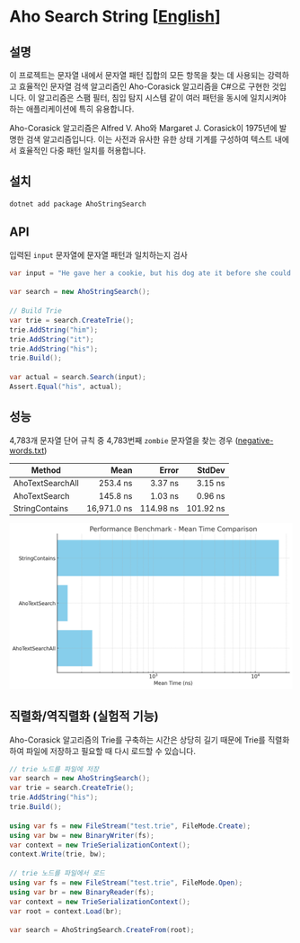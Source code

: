 # Aho Search String [[English](./README.md)]

## 설명

이 프로젝트는 문자열 내에서 문자열 패턴 집합의 모든 항목을 찾는 데 사용되는 강력하고 효율적인 문자열 검색 알고리즘인 Aho-Corasick 알고리즘을 C#으로 구현한 것입니다.
이 알고리즘은 스팸 필터, 침입 탐지 시스템 같이 여러 패턴을 동시에 일치시켜야 하는 애플리케이션에 특히 유용합니다.

Aho-Corasick 알고리즘은 Alfred V. Aho와 Margaret J. Corasick이 1975년에 발명한 검색 알고리즘입니다.
이는 사전과 유사한 유한 상태 기계를 구성하여 텍스트 내에서 효율적인 다중 패턴 일치를 허용합니다.


## 설치

```bash
dotnet add package AhoStringSearch
```

## API

입력된 `input` 문자열에 문자열 패턴과 일치하는지 검사

```csharp
var input = "He gave her a cookie, but his dog ate it before she could say thanks.";

var search = new AhoStringSearch();

// Build Trie
var trie = search.CreateTrie();
trie.AddString("him");
trie.AddString("it");
trie.AddString("his");
trie.Build();

var actual = search.Search(input);
Assert.Equal("his", actual);
```

## 성능

4,783개 문자열 단어 규칙 중 4,783번째 `zombie` 문자열을 찾는 경우 ([negative-words.txt](src/AhoStringSearch.Benchmark/negative-words.txt))

| Method           | Mean        | Error     | StdDev    |
|----------------- |------------:|----------:|----------:|
| AhoTextSearchAll |    253.4 ns |   3.37 ns |   3.15 ns |
| AhoTextSearch    |    145.8 ns |   1.03 ns |   0.96 ns |
| StringContains   | 16,971.0 ns | 114.98 ns | 101.92 ns |

![Benchmark Results](./assets/benchmark-results.png)

## 직렬화/역직렬화 (실험적 기능)

Aho-Corasick 알고리즘의 Trie를 구축하는 시간은 상당히 길기 때문에 Trie를 직렬화하여 파일에 저장하고 필요할 때 다시 로드할 수 있습니다.

```csharp
// trie 노드를 파일에 저장
var search = new AhoStringSearch();
var trie = search.CreateTrie();
trie.AddString("his");
trie.Build();

using var fs = new FileStream("test.trie", FileMode.Create);
using var bw = new BinaryWriter(fs);
var context = new TrieSerializationContext();
context.Write(trie, bw);

// trie 노드를 파일에서 로드
using var fs = new FileStream("test.trie", FileMode.Open);
using var br = new BinaryReader(fs);
var context = new TrieSerializationContext();
var root = context.Load(br);

var search = AhoStringSearch.CreateFrom(root);
```